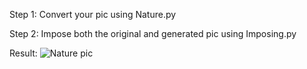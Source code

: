 Step 1: Convert your pic using Nature.py

Step 2: Impose both the original and generated pic using Imposing.py

Result: 
![Nature pic](https://user-images.githubusercontent.com/91724657/174270306-f1c4accf-7645-4324-8087-44f62f4dd9ee.PNG)


